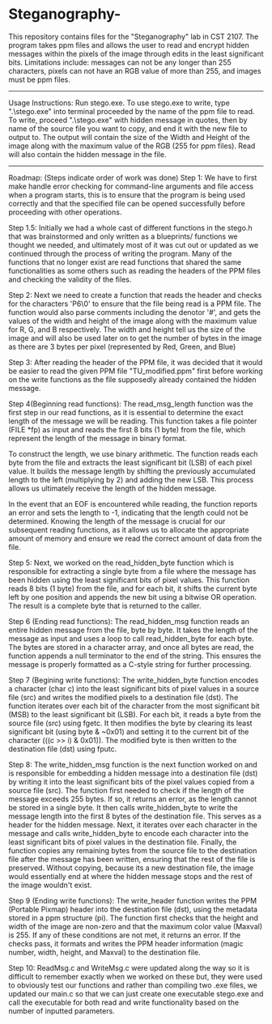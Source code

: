 # Steganography-

This repository contains files for the "Steganography" lab in CST 2107. The program takes ppm files and allows the user to read and encrypt hidden messages within the pixels of the image through edits in the least significant bits. Limitations include: messages can not be any longer than 255 characters, pixels can not have an RGB value of more than 255, and images must be ppm files.

----------------------------------------------------------------------------------------------------------------------------------------------------------------------------------------------

Usage Instructions: Run stego.exe. To use stego.exe to write, type ".\stego.exe" into terminal proceeded by the name of the ppm file to read. To write, proceed ".\stego.exe" with hidden message in quotes, then by name of the source file you want to copy, and end it with the new file to output to. The output will contain the size of the Width and Height of the image along with the maximum value of the RGB (255 for ppm files). Read will also contain the hidden message in the file.

----------------------------------------------------------------------------------------------------------------------------------------------------------------------------------------------

Roadmap: (Steps indicate order of work was done)
Step 1: We have to first make handle error checking for command-line arguments and file access when a program starts, this is to ensure that the program is being used correctly and that the specified file can be opened successfully before proceeding with other operations.

Step 1.5: Initially we had a whole cast of different functions in the stego.h that was brainstormed and only written as a blueprints/ functions we thought we needed, and ultimately most of it was cut out or updated as we continued through the process of writing the program. Many of the functions that no longer exist are read functions that shared the same functionalities as some others such as reading the headers of the PPM files and checking the validity of the files.

Step 2: Next we need to create a function that reads the header and checks for the characters 'P6\0' to ensure that the file being read is a PPM file. The function would also parse comments including the denotor '#', and gets the values of the width and height of the image along with the maximum value for R, G, and B respectively. The width and height tell us the size of the image and will also be used later on to get the number of bytes in the image as there are 3 bytes per pixel (represented by Red, Green, and Blue)

Step 3: After reading the header of the PPM file, it was decided that it would be easier to read the given PPM file "TU_modified.ppm" first before working on the write functions as the file supposedly already contained the hidden message.

Step 4(Beginning read functions): The read_msg_length function was the first step in our read functions, as it is essential to determine the exact length of the message we will be reading. This function takes a file pointer (FILE *fp) as input and reads the first 8 bits (1 byte) from the file, which represent the length of the message in binary format.

To construct the length, we use binary arithmetic. The function reads each byte from the file and extracts the least significant bit (LSB) of each pixel value. It builds the message length by shifting the previously accumulated length to the left (multiplying by 2) and adding the new LSB. This process allows us ultimately receive the length of the hidden message.

In the event that an EOF is encountered while reading, the function reports an error and sets the length to -1, indicating that the length could not be determined. Knowing the length of the message is crucial for our subsequent reading functions, as it allows us to allocate the appropriate amount of memory and ensure we read the correct amount of data from the file.

Step 5: Next, we worked on the read_hidden_byte function which is responsible for extracting a single byte from a file where the message has been hidden using the least significant bits of pixel values. This function reads 8 bits (1 byte) from the file, and for each bit, it shifts the current byte left by one position and appends the new bit using a bitwise OR operation. The result is a complete byte that is returned to the caller.

Step 6 (Ending read functions): The read_hidden_msg function reads an entire hidden message from the file, byte by byte. It takes the length of the message as input and uses a loop to call read_hidden_byte for each byte. The bytes are stored in a character array, and once all bytes are read, the function appends a null terminator to the end of the string. This ensures the message is properly formatted as a C-style string for further processing.

Step 7 (Begining write functions): The write_hidden_byte function encodes a character (char c) into the least significant bits of pixel values in a source file (src) and writes the modified pixels to a destination file (dst). The function iterates over each bit of the character from the most significant bit (MSB) to the least significant bit (LSB). For each bit, it reads a byte from the source file (src) using fgetc. It then modifies the byte by clearing its least significant bit (using byte & ~0x01) and setting it to the current bit of the character (((c >> i) & 0x01)).
The modified byte is then written to the destination file (dst) using fputc.

Step 8: The write_hidden_msg function is the next function worked on and is responsible for embedding a hidden message into a destination file (dst) by writing it into the least significant bits of the pixel values copied from a source file (src). The function first needed to check if the length of the message exceeds 255 bytes. If so, it returns an error, as the length cannot be stored in a single byte. It then calls write_hidden_byte to write the message length into the first 8 bytes of the destination file. This serves as a header for the hidden message. Next, it iterates over each character in the message and calls write_hidden_byte to encode each character into the least significant bits of pixel values in the destination file. Finally, the function copies any remaining bytes from the source file to the destination file after the message has been written, ensuring that the rest of the file is preserved. Without copying, because its a new destination file, the image would essentially end at where the hidden message stops and the rest of the image wouldn't exist.

Step 9 (Ending write functions): The write_header function writes the PPM (Portable Pixmap) header into the destination file (dst), using the metadata stored in a ppm structure (pi). The function first checks that the height and width of the image are non-zero and that the maximum color value (Maxval) is 255. If any of these conditions are not met, it returns an error. If the checks pass, it formats and writes the PPM header information (magic number, width, height, and Maxval) to the destination file.

Step 10: ReadMsg.c and WriteMsg.c were updated along the way so it is difficult to remember exactly when we worked on these but, they were used to obviously test our functions and rather than compiling two .exe files, we updated our main.c so that we can just create one executable stego.exe and call the executable for both read and write functionality based on the number of inputted parameters.
